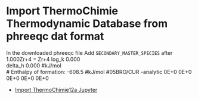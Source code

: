 # Import ThermoChimie Thermodynamic Database from phreeqc dat format

In the downloaded phreeqc file Add `SECONDARY_MASTER_SPECIES` after 
1.000Zr+4     = Zr+4
     log_k     0.000     
     delta_h   0.000     #kJ/mol        
     # Enthalpy of formation:           -608.5        #kJ/mol        #05BRO/CUR
     -analytic 0E+0 0E+0 0E+0 0E+0 0E+0

- [Import ThermoChimie12a Jupyter](import-phreeqc-thermochimie-data.ipynb)

